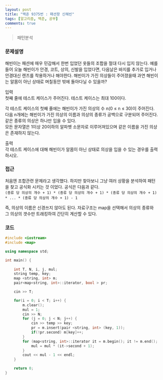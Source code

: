 ```yaml
---
layout: post
title: "백준 9375번 : 패션왕 신해빈"
tags: [알고리즘, 백준, 공부]
comments: true
---
```


> 패턴분석  

### 문제설명  
해빈이는 패션에 매우 민감해서 한번 입었던 옷들의 조합을 절대 다시 입지 않는다. 예를 들어 오늘 해빈이가 안경, 코트, 상의, 신발을 입었다면, 다음날은 바지를 추가로 입거나 안경대신 렌즈를 착용하거나 해야한다. 해빈이가 가진 의상들이 주어졌을때 과연 해빈이는 알몸이 아닌 상태로 며칠동안 밖에 돌아다닐 수 있을까?  

입력  
첫째 줄에 테스트 케이스가 주어진다. 테스트 케이스는 최대 100이다.  

각 테스트 케이스의 첫째 줄에는 해빈이가 가진 의상의 수 n(0 ≤ n ≤ 30)이 주어진다.  
다음 n개에는 해빈이가 가진 의상의 이름과 의상의 종류가 공백으로 구분되어 주어진다. 같은 종류의 의상은 하나만 입을 수 있다.  
모든 문자열은 1이상 20이하의 알파벳 소문자로 이루어져있으며 같은 이름을 가진 의상은 존재하지 않는다.  

출력  
각 테스트 케이스에 대해 해빈이가 알몸이 아닌 상태로 의상을 입을 수 있는 경우를 출력하시오.  

### 접근  
처음엔 조합관련 문제라고 생각했다. 하지만 찾아보니 그냥 여러 상황을 분석하여 패턴을 찾고 공식화 시키는 것 이었다. 공식은 다음과 같다.  
`(종류 당 의상의 개수 + 1) * (종류 당 의상의 개수 + 1) * (종류 당 의상의 개수 + 1) * ... * (종류 당 의상의 개수 + 1) - 1`  

즉, 의상의 이름은 신경쓰지 않아도 된다. 자료구조는 map을 선택해서 의상의 종류와 그 의상의 갯수만 트래킹하여 간단히 계산할 수 있다.

### 코드  
~~~c++
#include <iostream>
#include <map>

using namespace std;

int main() {
    
    int T, N, i, j, mul;
    string temp, key;
    map <string, int> m;
    pair<map<string, int>::iterator, bool > pr;

    cin >> T;

    for(i = 0; i < T; i++) {
        m.clear();
        mul = 1;
        cin >> N;
        for (j = 0; j < N; j++) {
            cin >> temp >> key;
            pr = m.insert(pair <string, int> (key, 1));
            if(!pr.second) m[key]++;
        }
        for (map<string, int>::iterator it = m.begin(); it != m.end(); it++) {
            mul = mul * (it->second + 1);
        }
        cout << mul - 1 << endl;
    }

    return 0;
}
~~~